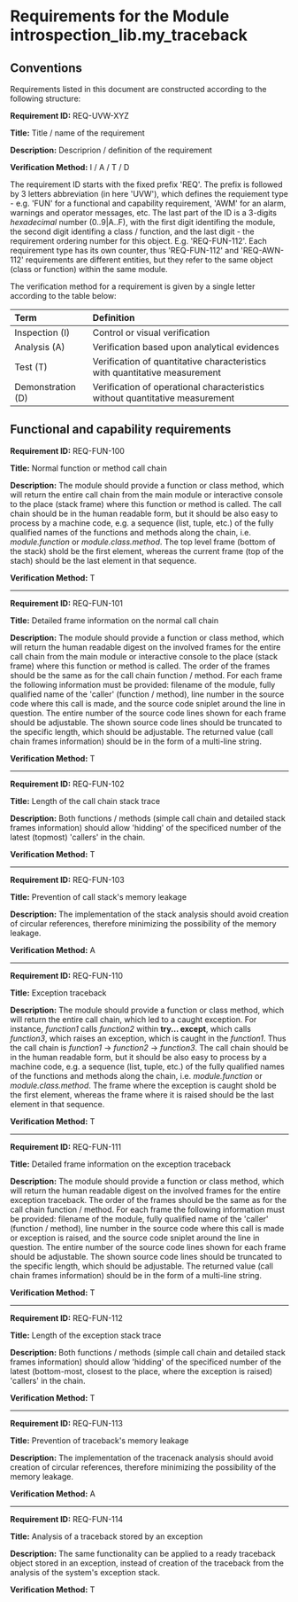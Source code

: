 # Requirements for the Module introspection_lib.my_traceback

## Conventions

Requirements listed in this document are constructed according to the following structure:

**Requirement ID:** REQ-UVW-XYZ

**Title:** Title / name of the requirement

**Description:** Descriprion / definition of the requirement

**Verification Method:** I / A / T / D

The requirement ID starts with the fixed prefix 'REQ'. The prefix is followed by 3 letters abbreviation (in here 'UVW'), which defines the requiement type - e.g. 'FUN' for a functional and capability requirement, 'AWM' for an alarm, warnings and operator messages, etc. The last part of the ID is a 3-digits *hexadecimal* number (0..9|A..F), with the first digit identifing the module, the second digit identifing a class / function, and the last digit - the requirement ordering number for this object. E.g. 'REQ-FUN-112'. Each requirement type has its own counter, thus 'REQ-FUN-112' and 'REQ-AWN-112' requirements are different entities, but they refer to the same object (class or function) within the same module.

The verification method for a requirement is given by a single letter according to the table below:

| **Term**          | **Definition**                                                               |
| :---------------- | :--------------------------------------------------------------------------- |
| Inspection (I)    | Control or visual verification                                               |
| Analysis (A)      | Verification based upon analytical evidences                                 |
| Test (T)          | Verification of quantitative characteristics with quantitative measurement   |
| Demonstration (D) | Verification of operational characteristics without quantitative measurement |

## Functional and capability requirements

**Requirement ID:** REQ-FUN-100

**Title:** Normal function or method call chain

**Description:** The module should provide a function or class method, which will return the entire call chain from the main module or interactive console to the place (stack frame) where this function or method is called. The call chain should be in the human readable form, but it should be also easy to process by a machine code, e.g. a sequence (list, tuple, etc.) of the fully qualified names of the functions and methods along the chain, i.e. *module.function* or *module.class.method*. The top level frame (bottom of the stack) shold be the first element, whereas the current frame (top of the stach) should be the last element in that sequence.

**Verification Method:** T

---

**Requirement ID:** REQ-FUN-101

**Title:** Detailed frame information on the normal call chain

**Description:** The module should provide a function or class method, which will return the human readable digest on the involved frames for the entire call chain from the main module or interactive console to the place (stack frame) where this function or method is called. The order of the frames should be the same as for the call chain function / method. For each frame the following information must be provided: filename of the module, fully qualified name of the 'caller' (function / method), line number in the source code where this call is made, and the source code sniplet around the line in question. The entire number of the source code lines shown for each frame should be adjustable. The shown source code lines should be truncated to the specific length, which should be adjustable. The returned value (call chain frames information) should be in the form of a multi-line string.

**Verification Method:** T

---

**Requirement ID:** REQ-FUN-102

**Title:** Length of the call chain stack trace

**Description:** Both functions / methods (simple call chain and detailed stack frames information) should allow 'hidding' of the specificed number of the latest (topmost) 'callers' in the chain.

**Verification Method:** T

---

**Requirement ID:** REQ-FUN-103

**Title:** Prevention of call stack's memory leakage

**Description:** The implementation of the stack analysis should avoid creation of circular references, therefore minimizing the possibility of the memory leakage.

**Verification Method:** A

---

**Requirement ID:** REQ-FUN-110

**Title:** Exception traceback

**Description:** The module should provide a function or class method, which will return the entire call chain, which led to a caught exception. For instance, *function1* calls *function2* within **try... except**, which calls *function3*, which raises an exception, which is caught in the *function1*. Thus the call chain is *function1* -> *function2* -> *function3*. The call chain should be in the human readable form, but it should be also easy to process by a machine code, e.g. a sequence (list, tuple, etc.) of the fully qualified names of the functions and methods along the chain, i.e. *module.function* or *module.class.method*. The frame where the exception is caught shold be the first element, whereas the frame where it is raised should be the last element in that sequence.

**Verification Method:** T

---

**Requirement ID:** REQ-FUN-111

**Title:** Detailed frame information on the exception traceback

**Description:** The module should provide a function or class method, which will return the human readable digest on the involved frames for the entire exception traceback. The order of the frames should be the same as for the call chain function / method. For each frame the following information must be provided: filename of the module, fully qualified name of the 'caller' (function / method), line number in the source code where this call is made or exception is raised, and the source code sniplet around the line in question. The entire number of the source code lines shown for each frame should be adjustable. The shown source code lines should be truncated to the specific length, which should be adjustable. The returned value (call chain frames information) should be in the form of a multi-line string.

**Verification Method:** T

---

**Requirement ID:** REQ-FUN-112

**Title:** Length of the exception stack trace

**Description:** Both functions / methods (simple call chain and detailed stack frames information) should allow 'hidding' of the specificed number of the latest (bottom-most, closest to the place, where the exception is raised) 'callers' in the chain.

**Verification Method:** T

---

**Requirement ID:** REQ-FUN-113

**Title:** Prevention of traceback's memory leakage

**Description:** The implementation of the tracenack analysis should avoid creation of circular references, therefore minimizing the possibility of the memory leakage.

**Verification Method:** A

---

**Requirement ID:** REQ-FUN-114

**Title:** Analysis of a traceback stored by an exception

**Description:** The same functionality can be applied to a ready traceback object stored in an exception, instead of creation of the traceback from the analysis of the system's exception stack.

**Verification Method:** T
